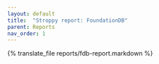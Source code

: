 ```yaml
---
layout: default
title:  "Stroppy report: FoundationDB"
parent: Reports
nav_order: 1
---
```


{% translate_file reports/fdb-report.markdown %}
